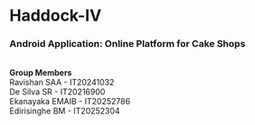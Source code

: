 # Haddock-IV<BR>

<H3>Android Application: Online Platform for Cake Shops</H3><BR>
<B>Group Members</B><BR>
Ravishan SAA    - IT20241032
<BR>
De Silva SR     - IT20216900 
<BR>
Ekanayaka EMAIB - IT20252786
<BR>
Edirisinghe BM  - IT20252304
<BR>
